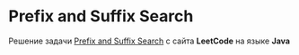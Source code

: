 # Prefix and Suffix Search
Решение задачи [Prefix and Suffix Search](https://leetcode.com/problems/prefix-and-suffix-search/) с сайта **LeetCode** на языке **Java**